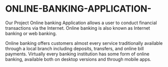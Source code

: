 # ONLINE-BANKING-APPLICATION-
 Our Project Online banking Application allows a user to conduct financial transactions via the Internet. 
Online banking is also known as Internet banking or web banking.

Online banking offers customers almost every service traditionally available through a local branch including deposits, transfers, and online bill payments. Virtually every banking institution has some form of online banking, available both on desktop versions and through mobile apps.

